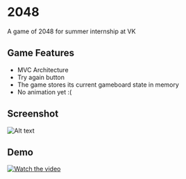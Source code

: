 # 2048
A game of 2048 for summer internship at VK

## Game Features
- MVC Architecture 
- Try again button
- The game stores its current gameboard state in memory
- No animation yet :(

## Screenshot
![Alt text](Users/vkonyakhin/Downloads/IMG_2933.png?raw=true "Title")

## Demo
[![Watch the video](https://img.youtube.com/vi/oLvxD3FqxUE/hqdefault.jpg)](https://youtu.be/oLvxD3FqxUE)

